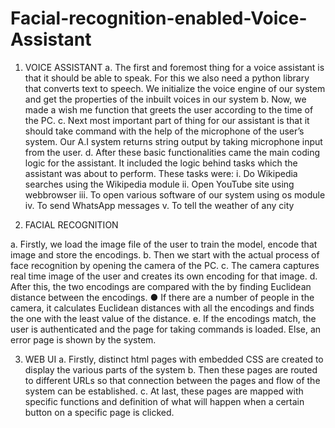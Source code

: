 # Facial-recognition-enabled-Voice-Assistant
1. VOICE ASSISTANT
a. The first and foremost thing for a voice assistant is that it should be
able to speak. For this we also need a python library that converts text
to speech. We initialize the voice engine of our system and get the
properties of the inbuilt voices in our system
b. Now, we made a wish me function that greets the user according to the
time of the PC.
c. Next most important part of thing for our assistant is that it should take
command with the help of the microphone of the user’s system. Our A.I
system returns string output by taking microphone input from the user.
d. After these basic functionalities came the main coding logic for the
assistant. It included the logic behind tasks which the assistant was
about to perform. These tasks were:
i. Do Wikipedia searches using the Wikipedia module
ii. Open YouTube site using webbrowser
iii. To open various software of our system using os module
iv. To send WhatsApp messages
v. To tell the weather of any city

2. FACIAL RECOGNITION

a. Firstly, we load the image file of the user to train the model, encode
that image and store the encodings.
b. Then we start with the actual process of face recognition by opening
the camera of the PC.
c. The camera captures real time image of the user and creates its own
encoding for that image.
d. After this, the two encodings are compared with the by finding
Euclidean distance between the encodings.
● If there are a number of people in the camera, it calculates
Euclidean distances with all the encodings and finds the one with
the least value of the distance.
e. If the encodings match, the user is authenticated and the page for
taking commands is loaded. Else, an error page is shown by the
system.

3. WEB UI
a. Firstly, distinct html pages with embedded CSS are created to display
the various parts of the system
b. Then these pages are routed to different URLs so that connection
between the pages and flow of the system can be established.
c. At last, these pages are mapped with specific functions and definition
of what will happen when a certain button on a specific page is clicked.
